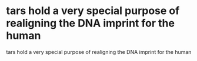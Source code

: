 # tars hold a very special purpose of realigning the DNA imprint for the human

tars hold a very special purpose of realigning the DNA imprint for the human
